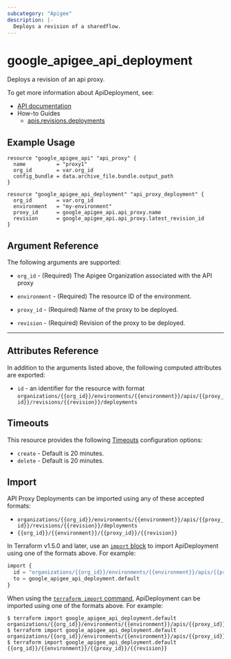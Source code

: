 ```yaml
---
subcategory: "Apigee"
description: |-
  Deploys a revision of a sharedflow.
---
```


# google_apigee_api_deployment

Deploys a revision of an api proxy.


To get more information about ApiDeployment, see:

* [API documentation](https://cloud.google.com/apigee/docs/reference/apis/apigee/rest/v1/organizations.environments.apis.revisions.deployments)
* How-to Guides
    * [apis.revisions.deployments](https://cloud.google.com/apigee/docs/reference/apis/apigee/rest/v1/organizations.environments.apis.revisions.deployments)

## Example Usage

```hcl
resource "google_apigee_api" "api_proxy" {
  name          = "proxy1"
  org_id        = var.org_id
  config_bundle = data.archive_file.bundle.output_path
}

resource "google_apigee_api_deployment" "api_proxy_deployment" {
  org_id        = var.org_id
  environment   = "my-environment"
  proxy_id      = google_apigee_api.api_proxy.name
  revision      = google_apigee_api.api_proxy.latest_revision_id
}
```

## Argument Reference

The following arguments are supported:


* `org_id` -
  (Required)
  The Apigee Organization associated with the API proxy

* `environment` -
  (Required)
  The resource ID of the environment.

* `proxy_id` -
  (Required)
  Name of the proxy to be deployed.

* `revision` -
  (Required)
  Revision of the proxy to be deployed.


- - -

## Attributes Reference

In addition to the arguments listed above, the following computed attributes are exported:

* `id` - an identifier for the resource with format `organizations/{{org_id}}/environments/{{environment}}/apis/{{proxy_id}}/revisions/{{revision}}/deployments`


## Timeouts

This resource provides the following
[Timeouts](https://developer.hashicorp.com/terraform/plugin/sdkv2/resources/retries-and-customizable-timeouts) configuration options:

- `create` - Default is 20 minutes.
- `delete` - Default is 20 minutes.

## Import


API Proxy Deployments can be imported using any of these accepted formats:

* `organizations/{{org_id}}/environments/{{environment}}/apis/{{proxy_id}}/revisions/{{revision}}/deployments`
* `{{org_id}}/{{environment}}/{{proxy_id}}/{{revision}}`

In Terraform v1.5.0 and later, use an [`import` block](https://developer.hashicorp.com/terraform/language/import) to import ApiDeployment using one of the formats above. For example:

```tf
import {
  id = "organizations/{{org_id}}/environments/{{environment}}/apis/{{proxy_id}}/revisions/{{revision}}/deployments"
  to = google_apigee_api_deployment.default
}
```

When using the [`terraform import` command](https://developer.hashicorp.com/terraform/cli/commands/import), ApiDeployment can be imported using one of the formats above. For example:

```
$ terraform import google_apigee_api_deployment.default organizations/{{org_id}}/environments/{{environment}}/apis/{{proxy_id}}/revisions/{{revision}}/deployments
$ terraform import google_apigee_api_deployment.default organizations/{{org_id}}/environments/{{environment}}/apis/{{proxy_id}}/revisions/{{revision}}
$ terraform import google_apigee_api_deployment.default {{org_id}}/{{environment}}/{{proxy_id}}/{{revision}}
```

